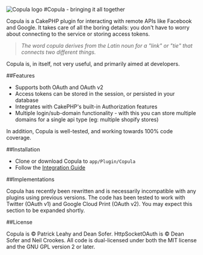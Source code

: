 ![Copula logo](http://img.photobucket.com/albums/v295/Tenebrous/Copula/copula-logo_zps9cf00474.jpg)
#Copula - bringing it all together

Copula is a CakePHP plugin for interacting with remote APIs like Facebook and Google. It takes care of all the boring details: you don't have to worry about connecting to the service or storing access tokens.

> *The word copula derives from the Latin noun for a "link" or "tie" that connects two different things.*

Copula is, in itself, not very useful, and primarily aimed at developers.

##Features

* Supports both OAuth and OAuth v2
* Access tokens can be stored in the session, or persisted in your database
* Integrates with CakePHP's built-in Authorization features
* Multiple login/sub-domain functionality - with this you can store multiple domains for a single api type (eg: multiple shopify stores)

In addition, Copula is well-tested, and working towards 100% code coverage.

##Installation

* Clone or download Copula to `app/Plugin/Copula`
* Follow the [Integration Guide](https://github.com/CakePHP-Copula/Copula/blob/master/Integration.md)

##Implementations

Copula has recently been rewritten and is necessarily incompatible with any plugins using previous versions. The code has been tested to work with Twitter (OAuth v1) and Google Cloud Print (OAuth v2). You may expect this section to be expanded shortly.

##License

Copula is &copy; Patrick Leahy and Dean Sofer. HttpSocketOAuth is &copy; Dean Sofer and Neil Crookes. All code is dual-licensed under both the MIT license and the GNU GPL version 2 or later.
